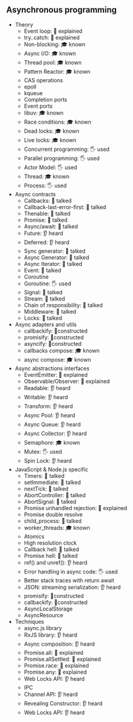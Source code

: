 ## Asynchronous programming

- Theory
  - Event loop: 🙋 explained
  - try..catch: 🙋 explained
  - Non-blocking: 🎓 known
  - Async I/O: 🎓 known
  - Thread pool: 🎓 known
  - Pattern Reactor: 🎓 known
  - CAS operations 
  - epoll
  - kqueue
  - Completion ports
  - Event ports
  - libuv: 🎓 known
  - Race conditions: 🎓 known
  - Dead locks: 🎓 known
  - Live locks: 🎓 known
  - Concurrent programming: 🖐️ used
  - Parallel programming: 🖐️ used
  - Actor Model: 🖐️ used
  - Thread: 🎓 known
  - Process: 🖐️ used
- Async contracts
  - Callbacks: 📢 talked
  - Callback-last-error-first: 📢 talked
  - Thenable: 📢 talked
  - Promise: 📢 talked
  - Async/await: 📢 talked
  - Future: 👂 heard
  - Deferred: 👂 heard
  - Sync generator: 📢 talked
  - Async Generator: 📢 talked
  - Async Iterator: 📢 talked
  - Event: 📢 talked 
  - Coroutine
  - Goroutine: 🖐️ used
  - Signal: 📢 talked
  - Stream: 📢 talked
  - Chain of responsibility: 📢 talked
  - Middleware: 📢 talked
  - Locks: 📢 talked
- Async adapters and utils
  - callbackify: 🚀constructed
  - promisify: 🚀constructed
  - asyncify: 🚀constructed
  - callbacks compose: 🎓 known
  - async compose: 🎓 known
- Async abstractions interfaces
  - EventEmitter: 🙋 explained
  - Observable/Observer: 🙋 explained
  - Readable: 👂 heard
  - Writable: 👂 heard
  - Transform: 👂 heard
  - Async Pool: 👂 heard
  - Async Queue: 👂 heard
  - Async Collector: 👂 heard
  - Semaphore: 🎓 known
  - Mutex: 🖐️ used
  - Spin Lock: 👂 heard
- JavaScript & Node.js specific
  - Timers: 📢 talked
  - setImmediate: 📢 talked
  - nextTick: 📢 talked
  - AbortController: 📢 talked
  - AbortSignal: 📢 talked 
  - Promise unhandled rejection: 🙋 explained
  - Promise double resolve 
  - child_process: 📢 talked
  - worker_threads: 🎓 known
  - Atomics
  - High resolution clock
  - Callback hell: 📢 talked 
  - Promise hell: 📢 talked
  - ref() and unref(): 👂 heard
  - Error handling in async code: 🖐️ used
  - Better stack traces with return await
  - JSON: streaming serialization: 👂 heard
  - promisify: 🚀constructed
  - callbackify: 🚀constructed
  - AsyncLocalStorage
  - AsyncResource
- Techniques
  - async.js library
  - RxJS library: 👂 heard
  - Async composition: 👂 heard
  - Promise.all: 🙋 explained
  - Promise.allSettled: 🙋 explained
  - Promise.race: 🙋 explained
  - Promise.any: 🙋 explained
  - Web Locks API: 👂 heard
  - IPC
  - Channel API: 👂 heard
  - Revealing Constructor: 👂 heard
  - Web Locks API: 👂 heard
